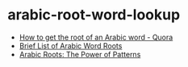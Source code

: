 arabic-root-word-lookup
=======================
- [How to get the root of an Arabic word - Quora](https://www.quora.com/How-do-I-get-the-root-of-an-Arabic-word)
- [Brief List of Arabic Word Roots](https://wahiduddin.net/words/arabic_glossary.htm)
- [Arabic Roots: The Power of Patterns](https://alhassy.com/arabic-roots)
